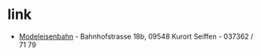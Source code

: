 # link

* [Modeleisenbahn](https://www.seiroba.de/index.php?id=53&L=0%27) - Bahnhofstrasse 18b, 09548 Kurort Seiffen - 037362 / 71 79
